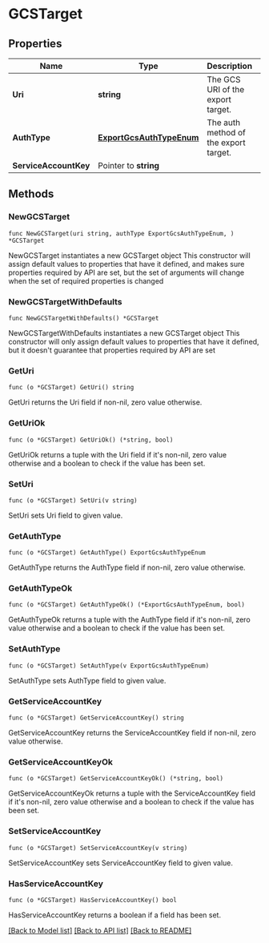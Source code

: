 # GCSTarget

## Properties

Name | Type | Description | Notes
------------ | ------------- | ------------- | -------------
**Uri** | **string** | The GCS URI of the export target. | 
**AuthType** | [**ExportGcsAuthTypeEnum**](ExportGcsAuthTypeEnum.md) | The auth method of the export target. | 
**ServiceAccountKey** | Pointer to **string** |  | [optional] 

## Methods

### NewGCSTarget

`func NewGCSTarget(uri string, authType ExportGcsAuthTypeEnum, ) *GCSTarget`

NewGCSTarget instantiates a new GCSTarget object
This constructor will assign default values to properties that have it defined,
and makes sure properties required by API are set, but the set of arguments
will change when the set of required properties is changed

### NewGCSTargetWithDefaults

`func NewGCSTargetWithDefaults() *GCSTarget`

NewGCSTargetWithDefaults instantiates a new GCSTarget object
This constructor will only assign default values to properties that have it defined,
but it doesn't guarantee that properties required by API are set

### GetUri

`func (o *GCSTarget) GetUri() string`

GetUri returns the Uri field if non-nil, zero value otherwise.

### GetUriOk

`func (o *GCSTarget) GetUriOk() (*string, bool)`

GetUriOk returns a tuple with the Uri field if it's non-nil, zero value otherwise
and a boolean to check if the value has been set.

### SetUri

`func (o *GCSTarget) SetUri(v string)`

SetUri sets Uri field to given value.


### GetAuthType

`func (o *GCSTarget) GetAuthType() ExportGcsAuthTypeEnum`

GetAuthType returns the AuthType field if non-nil, zero value otherwise.

### GetAuthTypeOk

`func (o *GCSTarget) GetAuthTypeOk() (*ExportGcsAuthTypeEnum, bool)`

GetAuthTypeOk returns a tuple with the AuthType field if it's non-nil, zero value otherwise
and a boolean to check if the value has been set.

### SetAuthType

`func (o *GCSTarget) SetAuthType(v ExportGcsAuthTypeEnum)`

SetAuthType sets AuthType field to given value.


### GetServiceAccountKey

`func (o *GCSTarget) GetServiceAccountKey() string`

GetServiceAccountKey returns the ServiceAccountKey field if non-nil, zero value otherwise.

### GetServiceAccountKeyOk

`func (o *GCSTarget) GetServiceAccountKeyOk() (*string, bool)`

GetServiceAccountKeyOk returns a tuple with the ServiceAccountKey field if it's non-nil, zero value otherwise
and a boolean to check if the value has been set.

### SetServiceAccountKey

`func (o *GCSTarget) SetServiceAccountKey(v string)`

SetServiceAccountKey sets ServiceAccountKey field to given value.

### HasServiceAccountKey

`func (o *GCSTarget) HasServiceAccountKey() bool`

HasServiceAccountKey returns a boolean if a field has been set.


[[Back to Model list]](../README.md#documentation-for-models) [[Back to API list]](../README.md#documentation-for-api-endpoints) [[Back to README]](../README.md)


